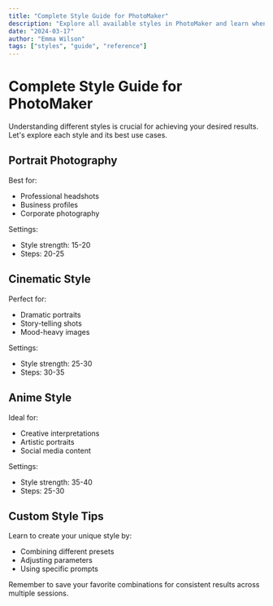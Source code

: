 ```yaml
---
title: "Complete Style Guide for PhotoMaker"
description: "Explore all available styles in PhotoMaker and learn when to use each one"
date: "2024-03-17"
author: "Emma Wilson"
tags: ["styles", "guide", "reference"]
---
```


# Complete Style Guide for PhotoMaker

Understanding different styles is crucial for achieving your desired results. Let's explore each style and its best use cases.

## Portrait Photography

Best for:
- Professional headshots
- Business profiles
- Corporate photography

Settings:
- Style strength: 15-20
- Steps: 20-25

## Cinematic Style

Perfect for:
- Dramatic portraits
- Story-telling shots
- Mood-heavy images

Settings:
- Style strength: 25-30
- Steps: 30-35

## Anime Style

Ideal for:
- Creative interpretations
- Artistic portraits
- Social media content

Settings:
- Style strength: 35-40
- Steps: 25-30

## Custom Style Tips

Learn to create your unique style by:
- Combining different presets
- Adjusting parameters
- Using specific prompts

Remember to save your favorite combinations for consistent results across multiple sessions.